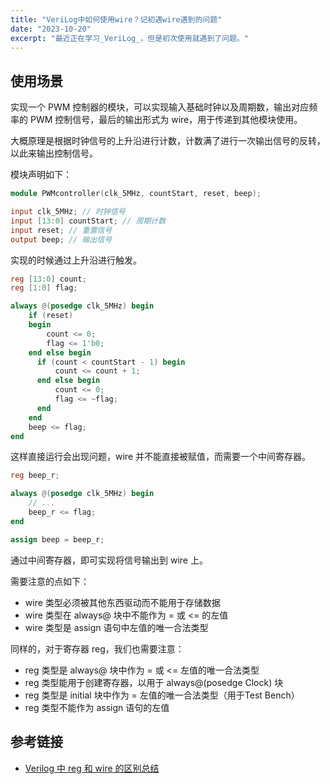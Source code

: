 ```yaml
---
title: "VeriLog中如何使用wire？记初遇wire遇到的问题"
date: "2023-10-20"
excerpt: "最近正在学习_VeriLog_，但是初次使用就遇到了问题。"
---
```


## 使用场景

实现一个 PWM 控制器的模块，可以实现输入基础时钟以及周期数，输出对应频率的 PWM 控制信号，最后的输出形式为 wire，用于传递到其他模块使用。

大概原理是根据时钟信号的上升沿进行计数，计数满了进行一次输出信号的反转，以此来输出控制信号。

模块声明如下：

```verilog
module PWMcontroller(clk_5MHz, countStart, reset, beep);

input clk_5MHz; // 时钟信号
input [13:0] countStart; // 周期计数
input reset; // 重置信号
output beep; // 输出信号
```

实现的时候通过上升沿进行触发。

```verilog
reg [13:0] count;
reg [1:0] flag;

always @(posedge clk_5MHz) begin
    if (reset)
    begin
        count <= 0;
        flag <= 1'b0;
    end else begin
      if (count < countStart - 1) begin
          count <= count + 1;
      end else begin
          count <= 0;
          flag <= ~flag;
      end
    end
    beep <= flag;
end
```

这样直接运行会出现问题，wire 并不能直接被赋值，而需要一个中间寄存器。

```verilog
reg beep_r;

always @(posedge clk_5MHz) begin
    // ...
    beep_r <= flag;
end

assign beep = beep_r;
```

通过中间寄存器，即可实现将信号输出到 wire 上。

需要注意的点如下：

- wire 类型必须被其他东西驱动而不能用于存储数据
- wire 类型在 always@ 块中不能作为 = 或 <= 的左值
- wire 类型是 assign 语句中左值的唯一合法类型

同样的，对于寄存器 reg，我们也需要注意：

- reg 类型是 always@ 块中作为 = 或 <= 左值的唯一合法类型
- reg 类型能用于创建寄存器，以用于 always@(posedge Clock) 块
- reg 类型是 initial 块中作为 = 左值的唯一合法类型（用于Test Bench）
- reg 类型不能作为 assign 语句的左值

## 参考链接

- [Verilog 中 reg 和 wire 的区别总结](https://zhuanlan.zhihu.com/p/471539431)
